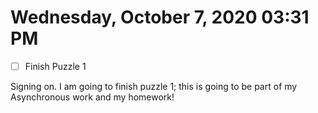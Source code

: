 # Wednesday, October  7, 2020 03:31 PM
- [ ] Finish Puzzle 1

Signing on. I am going to finish puzzle 1; this is going to be part of my Asynchronous work and my homework!

